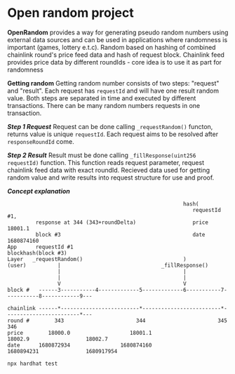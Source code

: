 # Open random project

**OpenRandom** provides a way for generating pseudo random numbers using external data sources and can be used in applications where randomness is important (games, lottery e.t.c). 
Random based on hashing of combined chainlink round's price feed data and hash of request block. Chainlink feed provides price data by different roundIds - core idea is to use it as part for randomness

**Getting random**
Getting random number consists of two steps: "request" and "result". Each request has `requestId` and will have one result random value. 
Both steps are separated in time and executed by different transactions. There can be many random numbers requests in one transaction.

***Step 1 Request***
Request can be done calling `_requestRandom()` functon, returns value is unique `requestId`. Each request aims to be resolved after `responseRoundId` come.

***Step 2 Result***
Result must be done calling `_fillResponse(uint256 requestId)` function. This function reads request parameter, request chainlink feed data with exact roundId. Recieved data used for getting random value and write results into request structure for use and proof.

***Concept explanation***
```shell
                                                        hash(
                                                           requestId #1,
         response at 344 (343+roundDelta)                  price 18001.1
         block #3                                          date 1680874160
App      requestId #1                                      blockhash(block #3)
Layer   _requestRandom()                                )
(user)          |                                _fillResponse()
                |                                       |
                |                                       |
                V                                       V
block #   ------3-----------4-------------5-------------6-----------7-----------8------------9---

chainlink ------*-------------------------*-------------------------*------------------------*---
round #        343                       344                       345                      346
price        18000.0                   18001.1                   18002.9                  18002.7
date      1680872934                1680874160                1680894231               1680917954
```    


```shell
npx hardhat test
```
